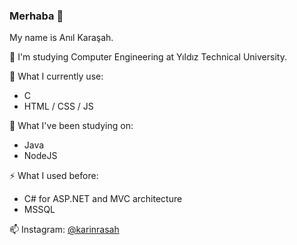 ### Merhaba 👋

My name is Anıl Karaşah.

📌 I'm studying Computer Engineering at Yıldız Technical University.

🔭 What I currently use:
- C
- HTML / CSS / JS

🌱 What I've been studying on:
- Java
- NodeJS

⚡ What I used before:
- C# for ASP.NET and MVC architecture
- MSSQL
	
📫 Instagram: [@karinrasah](https://www.instagram.com/karinrasah/)

